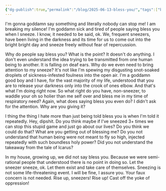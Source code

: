 ```yaml
---
{"dg-publish":true,"permalink":"/blog/2025-06-13-bless-you/","tags":["blog"],"created":"2025-06-13","updated":"2025-06-13"}
---
```



I'm gonna goddamn say something and literally nobody can stop me! I am breaking my silence! I'm goddamn sick and tired of people saying bless you when I sneeze. I know, it needed to be said, ok. We, frequent sneezers, have been living in the darkness and its time for us to come out into the bright bright day and sneeze freely without fear of repercussion.

Why do people say bless you? What is the point? It doesn't do anything. I don't even understand the idea trying to be transmitted from one human being to another. It is falling on deaf ears. Why do we even need to bring attention to my sneeze? It's not like I'm spewing my disgusting snot-soaked droplets of sickness-infested foulness into the open air. I'm a goddamn good boy and I have, for the vast majority of my life, understood that you are to release your darkness only into the crook of ones elbow. And that's what I'm doing right now. So what right do you have, non-sneezer, to waddle your oh so holier than me self over and bless me in my time of respiratory need? Again, what does saying bless you even do? I didn't ask for the attention. Why are you giving it?

I thing the thing I hate more than just being told bless you is when I'm told it repeatedly. Hey, dipshit. Do you think maybe if I've sneezed 3+ times we can stop this stupid game and just go about our lives? Do you think we could do that? What are you getting out of blessing me? Do you not understand that human being were not meant to fly so high, injected repeatedly with such boundless holy power? Did you not understand the takeaway from the tale of Icarus?

In my house, growing up, we did not say bless you. Because we were semi-rational people that understood there is no point in doing so. Let the sneezer sneeze, ok. Let them exist and take care of themselves. Sneezing is not some life-threatening event. I will be fine, I assure you. Your faux concern is not needed. Rise up, sneezers! Rise up! Cast off the yoke of oppression!
